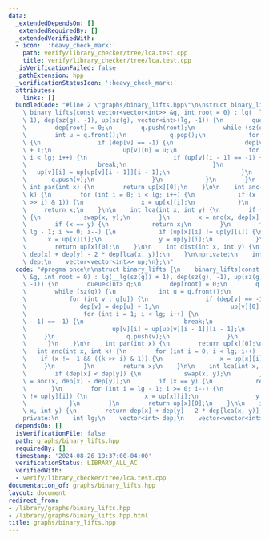 ```yaml
---
data:
  _extendedDependsOn: []
  _extendedRequiredBy: []
  _extendedVerifiedWith:
  - icon: ':heavy_check_mark:'
    path: verify/library_checker/tree/lca.test.cpp
    title: verify/library_checker/tree/lca.test.cpp
  _isVerificationFailed: false
  _pathExtension: hpp
  _verificationStatusIcon: ':heavy_check_mark:'
  attributes:
    links: []
  bundledCode: "#line 2 \"graphs/binary_lifts.hpp\"\n\nstruct binary_lifts {\n   \
    \ binary_lifts(const vector<vector<int>> &g, int root = 0) : lg(__lg(sz(g)) +\
    \ 1), dep(sz(g), -1), up(sz(g), vector<int>(lg, -1)) {\n        queue<int> q;\n\
    \        dep[root] = 0;\n        q.push(root);\n        while (sz(q)) {\n    \
    \        int u = q.front();\n            q.pop();\n            for (int v : g[u])\
    \ {\n                if (dep[v] == -1) {\n                    dep[v] = dep[u]\
    \ + 1;\n                    up[v][0] = u;\n                    for (int i = 1;\
    \ i < lg; i++) {\n                        if (up[v][i - 1] == -1) {\n        \
    \                    break;\n                        }\n                     \
    \   up[v][i] = up[up[v][i - 1]][i - 1];\n                    }\n             \
    \       q.push(v);\n                }\n            }\n        }\n    }\n\n   \
    \ int par(int x) {\n        return up[x][0];\n    }\n\n    int anc(int x, int\
    \ k) {\n        for (int i = 0; i < lg; i++) {\n            if (x != -1 && ((k\
    \ >> i) & 1)) {\n                x = up[x][i];\n            }\n        }\n   \
    \     return x;\n    }\n\n    int lca(int x, int y) {\n        if (dep[x] < dep[y])\
    \ {\n            swap(x, y);\n        }\n        x = anc(x, dep[x] - dep[y]);\n\
    \        if (x == y) {\n            return x;\n        }\n        for (int i =\
    \ lg - 1; i >= 0; i--) {\n            if (up[x][i] != up[y][i]) {\n          \
    \      x = up[x][i];\n                y = up[y][i];\n            }\n        }\n\
    \        return up[x][0];\n    }\n\n    int dist(int x, int y) {\n        return\
    \ dep[x] + dep[y] - 2 * dep[lca(x, y)];\n    }\n\nprivate:\n    int lg;\n    vector<int>\
    \ dep;\n    vector<vector<int>> up;\n};\n"
  code: "#pragma once\n\nstruct binary_lifts {\n    binary_lifts(const vector<vector<int>>\
    \ &g, int root = 0) : lg(__lg(sz(g)) + 1), dep(sz(g), -1), up(sz(g), vector<int>(lg,\
    \ -1)) {\n        queue<int> q;\n        dep[root] = 0;\n        q.push(root);\n\
    \        while (sz(q)) {\n            int u = q.front();\n            q.pop();\n\
    \            for (int v : g[u]) {\n                if (dep[v] == -1) {\n     \
    \               dep[v] = dep[u] + 1;\n                    up[v][0] = u;\n    \
    \                for (int i = 1; i < lg; i++) {\n                        if (up[v][i\
    \ - 1] == -1) {\n                            break;\n                        }\n\
    \                        up[v][i] = up[up[v][i - 1]][i - 1];\n               \
    \     }\n                    q.push(v);\n                }\n            }\n  \
    \      }\n    }\n\n    int par(int x) {\n        return up[x][0];\n    }\n\n \
    \   int anc(int x, int k) {\n        for (int i = 0; i < lg; i++) {\n        \
    \    if (x != -1 && ((k >> i) & 1)) {\n                x = up[x][i];\n       \
    \     }\n        }\n        return x;\n    }\n\n    int lca(int x, int y) {\n\
    \        if (dep[x] < dep[y]) {\n            swap(x, y);\n        }\n        x\
    \ = anc(x, dep[x] - dep[y]);\n        if (x == y) {\n            return x;\n \
    \       }\n        for (int i = lg - 1; i >= 0; i--) {\n            if (up[x][i]\
    \ != up[y][i]) {\n                x = up[x][i];\n                y = up[y][i];\n\
    \            }\n        }\n        return up[x][0];\n    }\n\n    int dist(int\
    \ x, int y) {\n        return dep[x] + dep[y] - 2 * dep[lca(x, y)];\n    }\n\n\
    private:\n    int lg;\n    vector<int> dep;\n    vector<vector<int>> up;\n};\n"
  dependsOn: []
  isVerificationFile: false
  path: graphs/binary_lifts.hpp
  requiredBy: []
  timestamp: '2024-08-26 19:37:00-04:00'
  verificationStatus: LIBRARY_ALL_AC
  verifiedWith:
  - verify/library_checker/tree/lca.test.cpp
documentation_of: graphs/binary_lifts.hpp
layout: document
redirect_from:
- /library/graphs/binary_lifts.hpp
- /library/graphs/binary_lifts.hpp.html
title: graphs/binary_lifts.hpp
---
```

